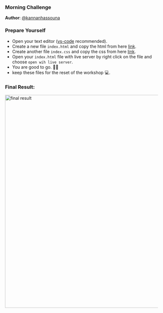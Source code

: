 ### Morning Challenge

**Author**: [@kannanhassouna](https://github.com/kannanhassouna)

### Prepare Yourself

- Open your text editor ([vs-code](https://code.visualstudio.com/) recommended).
- Create a new file `index.html` and copy the html from here [link](https://codepen.io/machine-1/pen/oNXWVWa).
- Create another file `index.css` and copy the css from here [link](https://codepen.io/machine-1/pen/oNXWVWa).
- Open your `index.html` file with live server by right click on the file and choose `open wih live server`.
- You are good to go. 🎉🎉
- keep these files for the reset of the workshop ‍💻.

### Final Result: 

<img src="https://i.imgur.com/u63drRG.png" alt="final result" width="700" />
